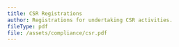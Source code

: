 ```yaml
---
title: CSR Registrations
author: Registrations for undertaking CSR activities.
fileType: pdf
file: /assets/compliance/csr.pdf
---
```

